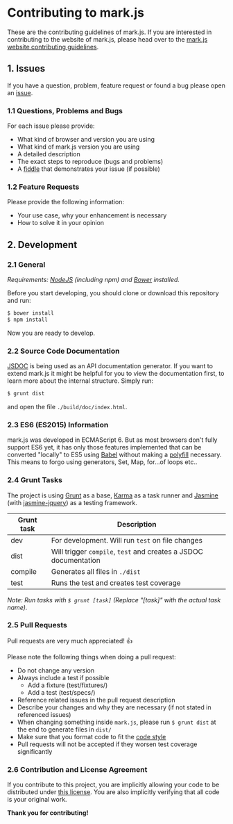 # Contributing to mark.js

These are the contributing guidelines of mark.js. If you are interested in
contributing to the website of mark.js, please head over to the
[mark.js website contributing guidelines][markjs-website-contributing].

## 1. Issues

If you have a question, problem, feature request or found a bug please open an
[issue][issue].

### 1.1 Questions, Problems and Bugs 

For each issue please provide:
- What kind of browser and version you are using
- What kind of mark.js version you are using
- A detailed description
- The exact steps to reproduce (bugs and problems)
- A [fiddle][jsfiddle] that demonstrates your issue (if possible)

### 1.2 Feature Requests

Please provide the following information:
- Your use case, why your enhancement is necessary
- How to solve it in your opinion

## 2. Development

### 2.1 General

_Requirements: [NodeJS][nodejs] (including npm) and [Bower][bower] installed._

Before you start developing, you should clone or download this repository and run:

```bash
$ bower install
$ npm install
```

Now you are ready to develop.

### 2.2 Source Code Documentation

[JSDOC][jsdoc] is being used as an API documentation generator. If you want to extend
mark.js it might be helpful for you to view the documentation first, to learn
more about the internal structure. Simply run:

```bash
$ grunt dist
```

and open the file `./build/doc/index.html`.

### 2.3 ES6 (ES2015) Information

mark.js was developed in ECMAScript 6. But as most browsers don't fully support
ES6 yet, it has only those features implemented that can be converted "locally"
to ES5 using [Babel][babel] without making a [polyfill][babel-polyfill]
necessary. This means to forgo using generators, Set, Map, for...of loops etc..  


### 2.4 Grunt Tasks

The project is using [Grunt][grunt] as a base, [Karma][karma] as a task runner
and [Jasmine][jasmine] (with [jasmine-jquery][jasmine-jquery]) as a testing
framework.

| Grunt task | Description                                                      |
|------------|------------------------------------------------------------------|
| dev        | For development. Will run `test` on file changes                 |
| dist       | Will trigger `compile`, `test` and creates a JSDOC documentation |
| compile    | Generates all files in `./dist`                                  |
| test       | Runs the test and creates test coverage                          |

_Note: Run tasks with `$ grunt [task]` (Replace "[task]" with the actual task name)._

### 2.5 Pull Requests

Pull requests are very much appreciated! :thumbsup:

Please note the following things when doing a pull request:
- Do not change any version
- Always include a test if possible
  - Add a fixture (test/fixtures/)
  - Add a test (test/specs/)
- Reference related issues in the pull request description
- Describe your changes and why they are necessary
  (if not stated in referenced issues)
- When changing something inside `mark.js`, please run `$ grunt dist` at the end
  to generate files in `dist/`
- Make sure that you format code to fit the [code style][code-style]
- Pull requests will not be accepted if they worsen test coverage significantly

### 2.6 Contribution and License Agreement

If you contribute to this project, you are implicitly allowing your code to be
distributed under [this license][license]. You are also implicitly verifying
that all code is your original work.

__Thank you for contributing!__

[markjs-website-contributing]: https://github.com/julmot/mark.js/blob/website/CONTRIBUTING.md
[issue]: https://github.com/julmot/mark.js/issues/new
[jsfiddle]: https://jsfiddle.net
[nodejs]: https://nodejs.org/en/
[bower]: http://bower.io/
[grunt]: http://gruntjs.com/
[karma]: http://karma-runner.github.io/latest/index.html
[jasmine]: http://jasmine.github.io/
[jasmine-jquery]: https://github.com/velesin/jasmine-jquery
[jsdoc]: http://usejsdoc.org/about-getting-started.html
[babel-polyfill]: https://babeljs.io/docs/usage/polyfill/
[babel]: https://babeljs.io/
[code-style]: https://github.com/julmot/mark.js/blob/master/.jsbeautifyrc
[license]: https://raw.githubusercontent.com/julmot/mark.js/master/LICENSE
